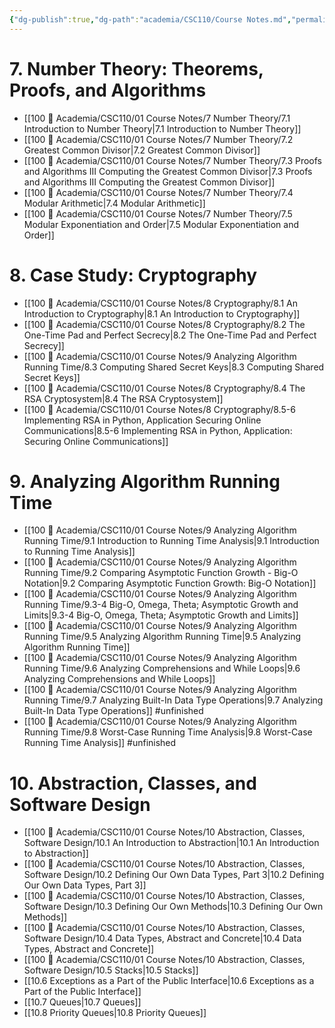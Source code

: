 ```yaml
---
{"dg-publish":true,"dg-path":"academia/CSC110/Course Notes.md","permalink":"/academia/csc-110/course-notes/","created":"2023-10-21T21:07:21.554-04:00","updated":"2023-11-21T16:10:17.275-05:00"}
---
```



# 7. Number Theory: Theorems, Proofs, and Algorithms
- [[100 📒 Academia/CSC110/01 Course Notes/7 Number Theory/7.1 Introduction to Number Theory\|7.1 Introduction to Number Theory]]
- [[100 📒 Academia/CSC110/01 Course Notes/7 Number Theory/7.2 Greatest Common Divisor\|7.2 Greatest Common Divisor]]
- [[100 📒 Academia/CSC110/01 Course Notes/7 Number Theory/7.3 Proofs and Algorithms III Computing the Greatest Common Divisor\|7.3 Proofs and Algorithms III Computing the Greatest Common Divisor]]
- [[100 📒 Academia/CSC110/01 Course Notes/7 Number Theory/7.4 Modular Arithmetic\|7.4 Modular Arithmetic]]
- [[100 📒 Academia/CSC110/01 Course Notes/7 Number Theory/7.5 Modular Exponentiation and Order\|7.5 Modular Exponentiation and Order]]

# 8. Case Study: Cryptography
- [[100 📒 Academia/CSC110/01 Course Notes/8 Cryptography/8.1 An Introduction to Cryptography\|8.1 An Introduction to Cryptography]]
- [[100 📒 Academia/CSC110/01 Course Notes/8 Cryptography/8.2 The One-Time Pad and Perfect Secrecy\|8.2 The One-Time Pad and Perfect Secrecy]]
- [[100 📒 Academia/CSC110/01 Course Notes/9 Analyzing Algorithm Running Time/8.3 Computing Shared Secret Keys\|8.3 Computing Shared Secret Keys]]
- [[100 📒 Academia/CSC110/01 Course Notes/8 Cryptography/8.4 The RSA Cryptosystem\|8.4 The RSA Cryptosystem]]
- [[100 📒 Academia/CSC110/01 Course Notes/8 Cryptography/8.5-6 Implementing RSA in Python, Application Securing Online Communications\|8.5-6 Implementing RSA in Python, Application: Securing Online Communications]]

# 9. Analyzing Algorithm Running Time
- [[100 📒 Academia/CSC110/01 Course Notes/9 Analyzing Algorithm Running Time/9.1 Introduction to Running Time Analysis\|9.1 Introduction to Running Time Analysis]]
- [[100 📒 Academia/CSC110/01 Course Notes/9 Analyzing Algorithm Running Time/9.2 Comparing Asymptotic Function Growth - Big-O Notation\|9.2 Comparing Asymptotic Function Growth: Big-O Notation]]
- [[100 📒 Academia/CSC110/01 Course Notes/9 Analyzing Algorithm Running Time/9.3-4 Big-O, Omega, Theta; Asymptotic Growth and Limits\|9.3-4 Big-O, Omega, Theta; Asymptotic Growth and Limits]]
- [[100 📒 Academia/CSC110/01 Course Notes/9 Analyzing Algorithm Running Time/9.5 Analyzing Algorithm Running Time\|9.5 Analyzing Algorithm Running Time]]
- [[100 📒 Academia/CSC110/01 Course Notes/9 Analyzing Algorithm Running Time/9.6 Analyzing Comprehensions and While Loops\|9.6 Analyzing Comprehensions and While Loops]]
- [[100 📒 Academia/CSC110/01 Course Notes/9 Analyzing Algorithm Running Time/9.7 Analyzing Built-In Data Type Operations\|9.7 Analyzing Built-In Data Type Operations]] #unfinished
- [[100 📒 Academia/CSC110/01 Course Notes/9 Analyzing Algorithm Running Time/9.8 Worst-Case Running Time Analysis\|9.8 Worst-Case Running Time Analysis]] #unfinished

# 10. Abstraction, Classes, and Software Design
- [[100 📒 Academia/CSC110/01 Course Notes/10 Abstraction, Classes, Software Design/10.1 An Introduction to Abstraction\|10.1 An Introduction to Abstraction]]
- [[100 📒 Academia/CSC110/01 Course Notes/10 Abstraction, Classes, Software Design/10.2 Defining Our Own Data Types, Part 3\|10.2 Defining Our Own Data Types, Part 3]]
- [[100 📒 Academia/CSC110/01 Course Notes/10 Abstraction, Classes, Software Design/10.3 Defining Our Own Methods\|10.3 Defining Our Own Methods]]
- [[100 📒 Academia/CSC110/01 Course Notes/10 Abstraction, Classes, Software Design/10.4 Data Types, Abstract and Concrete\|10.4 Data Types, Abstract and Concrete]]
- [[100 📒 Academia/CSC110/01 Course Notes/10 Abstraction, Classes, Software Design/10.5 Stacks\|10.5 Stacks]]
- [[10.6 Exceptions as a Part of the Public Interface\|10.6 Exceptions as a Part of the Public Interface]]
- [[10.7 Queues\|10.7 Queues]]
- [[10.8 Priority Queues\|10.8 Priority Queues]]